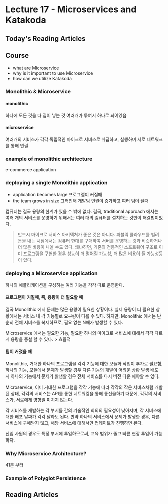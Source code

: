 # Lecture 17 - Microservices and Katakoda

## Today's Reading Articles

## Course
- what are Microservice
- why is it important to use Microservice
- how can we utilize Katakoda

### Monolithic & Microservice
#### monolithic
하나에 모든 것을 다 집어 넣는 것
여러개가 묶여서 하나로 되어있음

#### microservice
여러개의 서비스가 각각 독립적인 마이크로 서비스로 취급하고, 실행하며
서로 네트워크를 통해 연결

### example of monolithic architecture
e-commerce application

### deploying a single Monolithic application
- application becomes large 프로그램이 커질때
- the team grows in size 그러인해 개발팀 인원이 증가하고 여러 팀이 될때

컴퓨터는 결국 용량의 한계가 있을 수 밖에 없다.
결국, traditional approach 에서는 여러 개의 서비스를 운영하기 위해서는
여러 대의 컴퓨터를 설치하는 것만이 해결법이었다.

> 반드시 마이크로 서비스 아키텍쳐가 좋은 것은 아니다.
> 퍼블릭 클라우드를 빌려 돈을 내는 시점에서는 
> 컴퓨터 한대를 구매하여 서버를 운영하는 것과 비슷하거나 더 많은 비용이 나올 수도 있다.
> 왜냐하면, 기존의 전통적인 소프트웨어 구조로 이미 프로그램을 구현한 경우
> 성능이 더 떨어질 가능성, 더 많은 비용이 들 가능성등이 있다.

### deploying a Microservice application
하나의 애플리케이션을 구성하는 
여러 기능을 각각 따로 운영한다.

#### 프로그램이 커질때, 즉, 용량이 더 필요할 때

결국 Monolithic 에서 문제는 많은 용량이 필요한 상황이다.
실제 용량이 더 필요한 상황에서는 서비스 내 각 기능별로 요구량이 다를 수 있다.
하지만, Monolithic 에서는 단순히 전체 서비스를 복제하므로, 필요 없는 N배가 발생할 수 있다.

Microservice 에서는 필요한 기능, 필요한 하나의 마이크로 서비스에 대해서
각각 다르게 용량을 증설 할 수 있다. > 효율적

#### 팀이 커졌을 때
Monolithic, 거대한 하나의 프로그램을 각각 기능에 대한 모듈화 작업이 추가로 필요함,
하나의 기능, 모듈에서 문제가 발생할 경우 다른 기능의 개발이 어려운 상황 발생
배포 시 하나의 기능에서 문제가 발생할 경우 전체 서비스를 다시 버전 다운 해야할 수 있다. 

Microservice, 이미 거대한 프로그램을 각각 기능에 따라 각각의 작은 서비스처럼 개발된 상태,
각각의 서비스는 API를 통한 네트워킹을 통해 통신을하기 때문에,
각각의 서비스가, 서로에게 영향일 미치지 않는다.

각 서비스를 개발하는 각 부서들 간의 기술적인 회의의 필요성이 낮아지며,
각 서비스에 대한 배포 날짜가 각각 달라도 된다.
만약 하나의 서비스에서 문제가 발생한 경우, 다른 서비스에 구애받지 않고, 
해당 서비스에 대해서만 업데이트가 진행하면 된다.

신입 사원의 경우도 특정 부서에 투입하므로써, 교육 범위가 줄고 빠른 현장 투입이 가능하다.

### Why Microservice Architecture?
41분 부터

### Example of Polyglot Persistence

## Reading Articles
